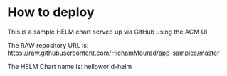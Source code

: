 # How to deploy

This is a sample HELM chart served up via GitHub using the ACM UI.

The RAW repository URL is:  https://raw.githubusercontent.com/HichamMourad/app-samples/master

The HELM Chart name is:   helloworld-helm



